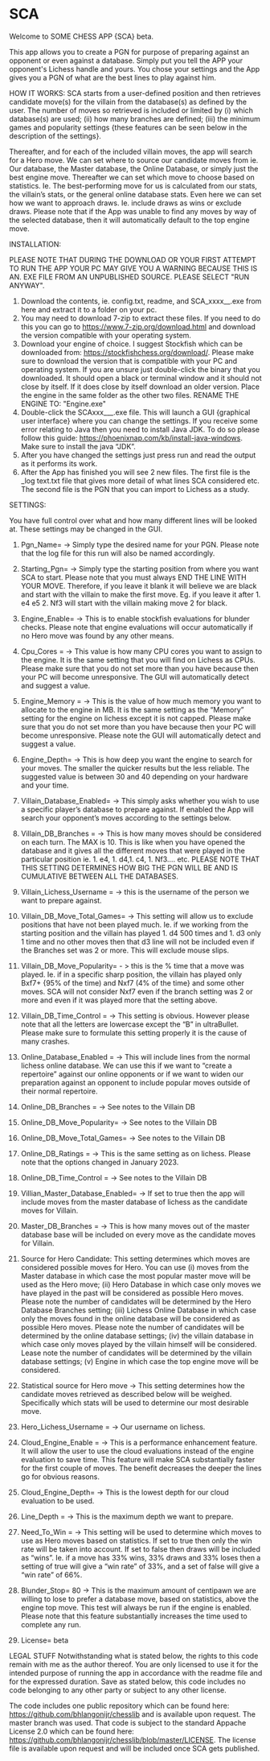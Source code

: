 # SCA
Welcome to SOME CHESS APP {SCA} beta.

This app allows you to create a PGN for purpose of preparing against an opponent or even against a database. 
Simply put you tell the APP your opponent's Lichess handle and yours. You chose your settings and the App gives you a PGN of what are the best lines to play against him.

HOW IT WORKS:
SCA starts from a user-defined position and then retrieves candidate move(s) for the villain from the database(s) as defined by the user. The number of moves so retrieved is included or limited by (i) which database(s) are used; (ii) how many branches are defined; (iii) the minimum games and popularity settings {these features can be seen below in the description of the settings}. 

Thereafter, and for each of the included villain moves, the app will search for a Hero move. We can set where to source our candidate moves from ie. Our database, the Master database, the Online Database, or simply just the best engine move. Thereafter we can set which move to choose based on statistics. Ie. The best-performing move for us is calculated from our stats, the villain’s stats, or the general online database stats.  Even here we can set how we want to approach draws. Ie. include draws as wins or exclude draws. Please note that if the App was unable to find any moves by way of the selected database, then it will automatically default to the top engine move. 

INSTALLATION: 

PLEASE NOTE THAT DURING THE DOWNLOAD OR YOUR FIRST ATTEMPT TO RUN THE APP YOUR PC MAY GIVE YOU A WARNING BECAUSE THIS IS AN. EXE FILE FROM AN UNPUBLISHED SOURCE. PLEASE SELECT "RUN ANYWAY". 
1)	Download the contents, ie. config.txt, readme, and SCA_xxxx__.exe from here and extract it to a folder on your pc. 
2) You may need to download 7-zip to extract these files. If you need to do this you can go to https://www.7-zip.org/download.html and download the version compatible with your operating system. 
3)	Download your engine of choice. I suggest Stockfish which can be downloaded from: https://stockfishchess.org/download/. Please make sure to download the version that is compatible with your PC and operating system. If you are unsure just double-click the binary that you downloaded. It should open a black or terminal window and it should not close by itself. If it does close by itself download an older version. Place the engine in the same folder as the other two files. RENAME THE ENGINE TO: "Engine.exe"
4)	Double-click the SCAxxx___.exe file. This will launch a GUI {graphical user interface} where you can change the settings. If you receive some error relating to Java then you need to install Java JDK. To do so please follow this guide: https://phoenixnap.com/kb/install-java-windows. Make sure to install the java “JDK”.
5) After you have changed the settings just press run and read the output as it performs its work. 
6)	After the App has finished you will see 2 new files. The first file is the _log text.txt file that gives more detail of what lines SCA considered etc. The second file is the PGN that you can import to Lichess as a study.

SETTINGS:


You have full control over what and how many different lines will be looked at. These settings may be changed in the GUI. 
1) Pgn_Name= -> Simply type the desired name for your PGN. Please note that the log file for this run will also be named accordingly. 
2) Starting_Pgn= -> Simply type the starting position from where you want SCA to start. Please note that you must always END THE LINE WITH YOUR MOVE. Therefore, if you leave it blank it will believe we are black and start with the villain to make the first move. Eg. if you leave it after 1. e4 e5 2. Nf3 will start with the villain making move 2 for black. 
3) Engine_Enable= -> This is to enable stockfish evaluations for blunder checks. Please note that engine evaluations will occur automatically if no Hero move was found by any other means. 
4) Cpu_Cores = -> This value is how many CPU cores you want to assign to the engine. It is the same setting that you will find on Lichess as CPUs. Please make sure that you do not set more than you have because then your PC will become unresponsive. The GUI will automatically detect and suggest a value.
5) Engine_Memory = -> This is the value of how much memory you want to allocate to the engine in MB. It is the same setting as the “Memory” setting for the engine on lichess except it is not capped. Please make sure that you do not set more than you have because then your PC will become unresponsive. Please note the GUI will automatically detect and suggest a value.

6) Engine_Depth= -> This is how deep you want the engine to search for your moves. The smaller the quicker results but the less reliable. The suggested value is between 30 and 40 depending on your hardware and your time. 
6)  Villain_Database_Enabled= -> This simply asks whether you wish to use a specific player’s database to prepare against. If enabled the App will search your opponent’s moves according to the settings below. 
7) Villain_DB_Branches = -> This is how many moves should be considered on each turn. The MAX is 10. This is like when you have opened the database and it gives all the different moves that were played in the particular position ie. 1. e4, 1. d4,1. c4, 1. Nf3…. etc. PLEASE NOTE THAT THIS SETTING DETERMINES HOW BIG THE PGN WILL BE AND IS CUMULATIVE BETWEEN ALL THE DATABASES. 
8)  Villain_Lichess_Username = -> this is the username of the person we want to prepare against.
9)  Villain_DB_Move_Total_Games= -> This setting will allow us to exclude positions that have not been played much. Ie. if we working from the starting position and the villain has played 1. d4 500 times and 1. d3 only 1 time and no other moves then that d3 line will not be included even if the Branches set was 2 or more. This will exclude mouse slips.
10)  Villain_DB_Move_Popularity= - > this is the % time that a move was played. Ie. if in a specific sharp position, the villain has played only Bxf7+ {95% of the time) and Nxf7 (4% of the time} and some other moves. SCA will not consider Nxf7 even if the branch setting was 2 or more and even if it was played more that the setting above.
11)  Villain_DB_Time_Control = -> This setting is obvious. However please note that all the letters are lowercase except the “B” in ultraBullet. Please make sure to formulate this setting properly it is the cause of many crashes. 
12)  Online_Database_Enabled = -> This will include lines from the normal lichess online database. We can use this if we want to “create a repertoire” against our online opponents or if we want to widen our preparation against an opponent to include popular moves outside of their normal repertoire.
13)  Online_DB_Branches = -> See notes to the Villain DB 
14)  Online_DB_Move_Popularity= -> See notes to the Villain DB 
15)  Online_DB_Move_Total_Games= -> See notes to the Villain DB 
16)  Online_DB_Ratings = -> This is the same setting as on lichess. Please note that the options changed in January 2023.
17)  Online_DB_Time_Control = -> See notes to the Villain DB 
18)  Villian_Master_Database_Enabled= -> If set to true then the app will include moves from the master database of lichess as the candidate moves for Villain. 
19)  Master_DB_Branches = -> This is how many moves out of the master database base will be included on every move as the candidate moves for Villain. 
20)  Source for Hero Candidate: This setting determines which moves are considered possible moves for Hero. You can use (i) moves from the Master database in which case the most popular master move will be used as the Hero move; (ii) Hero Database in which case only moves we have played in the past will be considered as possible Hero moves. Please note the number of candidates will be determined by the Hero Database Branches setting; (iii) Lichess Online Database in which case only the moves found in the online database will be considered as possible Hero moves. Please note the number of candidates will be determined by the online database settings; (iv) the villain database in which case only moves played by the villain himself will be considered. Lease note the number of candidates will be determined by the villain database settings; (v) Engine in which case the top engine move will be considered.

21) Statistical source for Hero move -> This setting determines how the candidate moves retrieved as described below will be weighed. Specifically which stats will be used to determine our most desirable move. 
22)  Hero_Lichess_Username = -> Our username on lichess.
23)  Cloud_Engine_Enable = -> This is a performance enhancement feature. It will allow the user to use the cloud evaluations instead of the engine evaluation to save time. This feature will make SCA substantially faster for the first couple of moves. The benefit decreases the deeper the lines go for obvious reasons.
24)  Cloud_Engine_Depth= -> This is the lowest depth for our cloud evaluation to be used.
25)  Line_Depth = -> This is the maximum depth we want to prepare. 
26)  Need_To_Win = -> This setting will be used to determine which moves to use as Hero moves based on statistics. If set to true then only the win rate will be taken into account. If set to false then draws will be included as “wins”. Ie. if a move has 33% wins, 33% draws and 33% loses then a setting of true will give a “win rate” of 33%, and a set of false will give a “win rate” of 66%. 
27)  Blunder_Stop= 80 -> This is the maximum amount of centipawn we are willing to lose to prefer a database move, based on statistics,  above the engine top move. This test will always be run if the engine is enabled. Please note that this feature substantially increases the time used to complete any run.
23)  License= beta



LEGAL STUFF
Notwithstanding what is stated below, the rights to this code remain with me as the author thereof. You are only licensed to use it for the intended purpose of running the app in accordance with the readme file and for the expressed duration.
Save as stated below, this code includes no code belonging to any other party or subject to any other license.

The code includes one public repository which can be found here: https://github.com/bhlangonijr/chesslib and is available upon request. The master branch was used. That code is subject to the standard Appache License 2.0 which can be found here: https://github.com/bhlangonijr/chesslib/blob/master/LICENSE. The license file is available upon request and will be included once SCA gets published.
